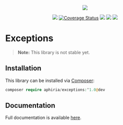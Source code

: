 <p align="center"><a href="https://www.aphiria.com" target="_blank" title="Aphiria"><img src="https://www.aphiria.com/images/aphiria-logo.svg"></a></p>

<p align="center">
<a href="https://github.com/aphiria/exceptions/actions"><img src="https://github.com/aphiria/exceptions/workflows/ci/badge.svg"></a>
<a href='https://coveralls.io/github/aphiria/exceptions?branch=master'><img src='https://coveralls.io/repos/github/aphiria/exceptions/badge.svg?branch=master' alt='Coverage Status' /></a>
<a href="https://packagist.org/packages/aphiria/exceptions"><img src="https://poser.pugx.org/aphiria/exceptions/v/stable.svg"></a>
<a href="https://packagist.org/packages/aphiria/exceptions"><img src="https://poser.pugx.org/aphiria/exceptions/v/unstable.svg"></a>
<a href="https://packagist.org/packages/aphiria/exceptions"><img src="https://poser.pugx.org/aphiria/exceptions/license.svg"></a>
</p>

# Exceptions

> **Note:** This library is not stable yet.

## Installation

This library can be installed via [Composer](https://getcomposer.org/download/):

```php
composer require aphiria/exceptions:^1.0@dev
```

## Documentation

Full documentation is available <a href="https://www.aphiria.com/docs/master/exception-handling.html" target="_blank">here</a>.
